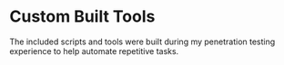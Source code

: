 # Custom Built Tools
The included scripts and tools were built during my penetration testing experience to help automate repetitive tasks.
